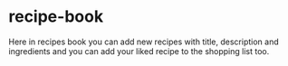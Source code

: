 # recipe-book
Here in recipes book you can add new recipes with title, description and ingredients and you can add your liked recipe to the shopping list too.
